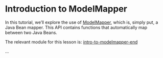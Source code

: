 # Introduction to ModelMapper

In this tutorial, we’ll explore the use of [ModelMapper](https://modelmapper.org/), which is, simply put, a Java Bean mapper.
This API contains functions that automatically map between two Java Beans.

The relevant module for this lesson is: [intro-to-modelmapper-end](../code/learn-spring-m4/intro-to-modelmapper-end)

...

